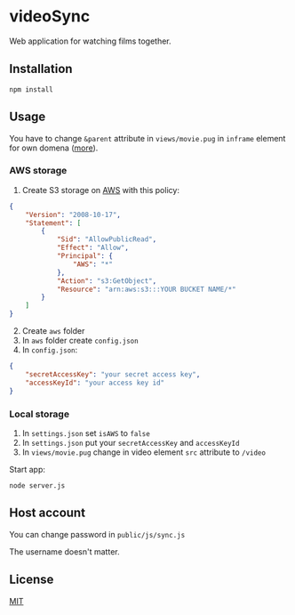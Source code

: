 # videoSync

Web application for watching films together.

## Installation

```
npm install
```

## Usage

You have to change ```&parent``` attribute in ```views/movie.pug``` in ```inframe``` element for own domena ([more](https://dev.twitch.tv/docs/embed/chat)).

### AWS storage
  1. Create S3 storage on [AWS](http://aws.amazon.com/) with this policy:
```json
{
    "Version": "2008-10-17",
    "Statement": [
        {
            "Sid": "AllowPublicRead",
            "Effect": "Allow",
            "Principal": {
                "AWS": "*"
            },
            "Action": "s3:GetObject",
            "Resource": "arn:aws:s3:::YOUR BUCKET NAME/*"
        }
    ]
}
```
  2. Create ```aws``` folder 
  3. In ```aws``` folder create ```config.json```
  4. In ```config.json```:
```json
{
    "secretAccessKey": "your secret access key",
    "accessKeyId": "your access key id"
}
```

### Local storage
   1. In ```settings.json``` set ```isAWS``` to ```false```
   2. In ```settings.json``` put your ```secretAccessKey``` and ```accessKeyId```
   3. In ```views/movie.pug``` change in video element ``src`` attribute to ```/video```

Start app: 
```    
node server.js 
```

## Host account
You can change password in ```public/js/sync.js```

The username doesn't matter.

## License
[MIT](https://choosealicense.com/licenses/mit/)

